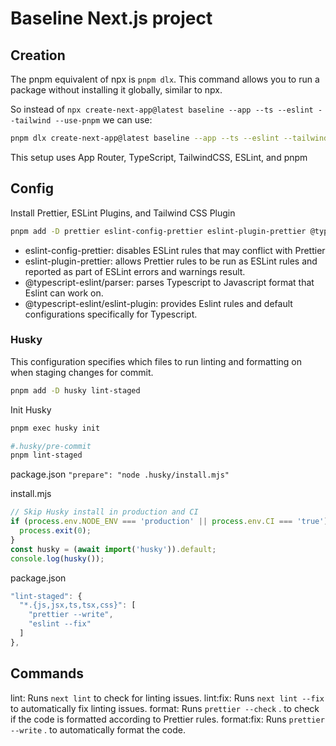 # Baseline Next.js project

## Creation

The pnpm equivalent of npx is `pnpm dlx`. This command allows you to run a package without installing it globally, similar to npx.

So instead of `npx create-next-app@latest baseline --app --ts --eslint --tailwind --use-pnpm` we can use:

```bash
pnpm dlx create-next-app@latest baseline --app --ts --eslint --tailwind --use-pnpm
```

This setup uses App Router, TypeScript, TailwindCSS, ESLint, and pnpm

## Config

Install Prettier, ESLint Plugins, and Tailwind CSS Plugin

```bash
pnpm add -D prettier eslint-config-prettier eslint-plugin-prettier @typescript-eslint/parser @typescript-eslint/eslint-plugin eslint-plugin-tailwindcss
```

- eslint-config-prettier: disables ESLint rules that may conflict with Prettier
- eslint-plugin-prettier: allows Prettier rules to be run as ESLint rules and reported as part of ESLint errors and warnings result.
- @typescript-eslint/parser: parses Typescript to Javascript format that Eslint can work on.
- @typescript-eslint/eslint-plugin: provides Eslint rules and default configurations specifically for Typescript.


### Husky

This configuration specifies which files to run linting and formatting on when staging changes for commit.

```bash
pnpm add -D husky lint-staged
```

Init Husky
```bash
pnpm exec husky init
```

```bash
#.husky/pre-commit
pnpm lint-staged
```
package.json
`"prepare": "node .husky/install.mjs"`

install.mjs
```js
// Skip Husky install in production and CI
if (process.env.NODE_ENV === 'production' || process.env.CI === 'true') {
  process.exit(0);
}
const husky = (await import('husky')).default;
console.log(husky());
```

package.json
```js
"lint-staged": {
  "*.{js,jsx,ts,tsx,css}": [
    "prettier --write",
    "eslint --fix"
  ]
},
```

## Commands

lint: Runs `next lint` to check for linting issues.
lint:fix: Runs `next lint --fix` to automatically fix linting issues.
format: Runs `prettier --check` . to check if the code is formatted according to Prettier rules.
format:fix: Runs `prettier --write` . to automatically format the code.
